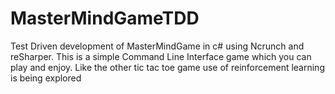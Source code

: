 # MasterMindGameTDD
Test Driven development of MasterMindGame in c# using Ncrunch and reSharper.
This is a simple Command Line Interface game which you can play and enjoy.
Like the other tic tac toe game use of reinforcement learning is being explored
